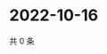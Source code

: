 # 2022-10-16

共 0 条

<!-- BEGIN WEIBO -->
<!-- 最后更新时间 Sun Oct 16 2022 12:59:35 GMT+0800 (China Standard Time) -->

<!-- END WEIBO -->
